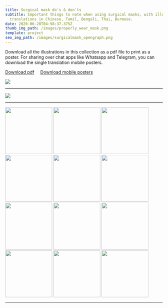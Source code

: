 ```yaml
---
title: Surgical mask do's & don'ts
subtitle: Important things to note when using surgical masks, with illustrated
  translations in Chinese, Tamil, Bengali, Thai, Burmese.
date: 2020-06-28T04:58:37.375Z
thumb_img_path: /images/properly_wear_mask.png
template: project
seo_img_path: /images/surgicalmask_opengraph.png
---
```

Download all the illustrations in this collection as a pdf file to print as a poster. For sharing over chat apps like Whatsapp and Telegram, you can download the single translation mobile posters.  

<a class="button" id="download-button" href="https://bit.ly/visualaid-surgicalmask-poster" target="_blank" rel="noopener" style="margin-bottom: 0.75em;">Download pdf</a> &nbsp;&nbsp;&nbsp; <a class="button" id="download-button" href="https://bit.ly/visualaid-surgicalmask-mobile" target="_blank" rel="noopener" style="margin-bottom: 0.75em;">Download mobile posters</a>

![](/images/properly_wear_mask.png)

<hr/>

![](/images/dos_and_donts.png)

<hr/>

<img src="/images/English-how_to_wear.png" width="150" height="150">&nbsp;<img src="/images/English-Dos_Donts.png" width="150" height="150">&nbsp;<img src="/images/Mandarin-how_to_wear.png" width="150" height="150">&nbsp;<img src="/images/Mandarin-Dos_Donts.png" width="150" height="150">&nbsp;<img src="/images/Bengali-how_to_wear.png" width="150" height="150">&nbsp;<img src="/images/Bengali-Dos_Donts.png" width="150" height="150">&nbsp;<img src="/images/Tamil-how_to_wear.png" width="150" height="150">&nbsp;<img src="/images/Tamil-Dos_Donts.png" width="150" height="150">&nbsp;<img src="/images/Burmese-how_to_wear.png" width="150" height="150">&nbsp;<img src="/images/Burmese-Dos_Donts.png" width="150" height="150">&nbsp;<img src="/images/Thai-how_to_wear.png" width="150" height="150">&nbsp;<img src="/images/Thai-Dos_Donts.png" width="150" height="150">&nbsp;

<hr/>